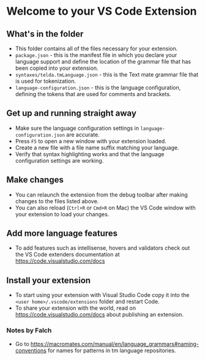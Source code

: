 # Welcome to your VS Code Extension

## What's in the folder

* This folder contains all of the files necessary for your extension.
* `package.json` - this is the manifest file in which you declare your language support and define the location of the grammar file that has been copied into your extension.
* `syntaxes/telda.tmLanguage.json` - this is the Text mate grammar file that is used for tokenization.
* `language-configuration.json` - this is the language configuration, defining the tokens that are used for comments and brackets.

## Get up and running straight away

* Make sure the language configuration settings in `language-configuration.json` are accurate.
* Press `F5` to open a new window with your extension loaded.
* Create a new file with a file name suffix matching your language.
* Verify that syntax highlighting works and that the language configuration settings are working.

## Make changes

* You can relaunch the extension from the debug toolbar after making changes to the files listed above.
* You can also reload (`Ctrl+R` or `Cmd+R` on Mac) the VS Code window with your extension to load your changes.

## Add more language features

* To add features such as intellisense, hovers and validators check out the VS Code extenders documentation at <https://code.visualstudio.com/docs>

## Install your extension

* To start using your extension with Visual Studio Code copy it into the `<user home>/.vscode/extensions` folder and restart Code.
* To share your extension with the world, read on <https://code.visualstudio.com/docs> about publishing an extension.

### Notes by Falch

* Go to <https://macromates.com/manual/en/language_grammars#naming-conventions> for names for patterns in tm language repositories.
